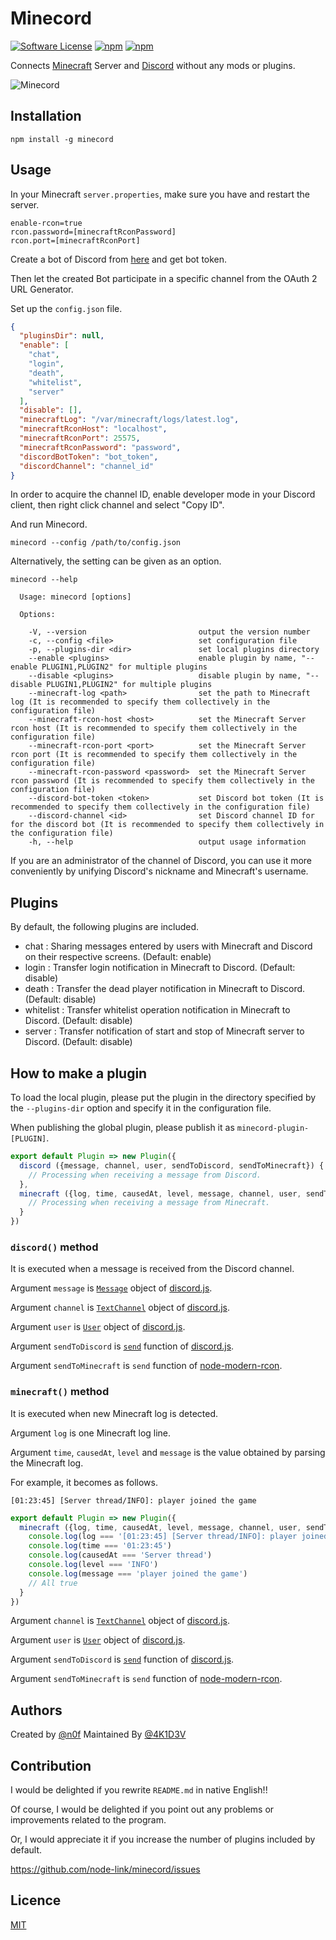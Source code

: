 Minecord
===

[![Software License](https://img.shields.io/badge/license-MIT-brightgreen.svg?style=flat-square&maxAge=86400)](LICENSE)
[![npm](https://img.shields.io/npm/v/minecord.svg?style=flat-square&maxAge=86400)](https://www.npmjs.com/package/minecord)
[![npm](https://img.shields.io/npm/dt/minecord.svg?style=flat-square)](https://www.npmjs.com/package/minecord)

Connects [Minecraft](https://minecraft.net) Server and [Discord](https://discordapp.com/) without any mods or plugins.

![Minecord](https://raw.githubusercontent.com/wiki/node-link/minecord/images/minecord.gif)

## Installation

```
npm install -g minecord
```

## Usage

In your Minecraft `server.properties`, make sure you have and restart the server.

```
enable-rcon=true
rcon.password=[minecraftRconPassword]
rcon.port=[minecraftRconPort]
```

Create a bot of Discord from [here](https://discordapp.com/developers/applications/me) and get bot token.

Then let the created Bot participate in a specific channel from the OAuth 2 URL Generator.

Set up the `config.json` file.

```json
{
  "pluginsDir": null,
  "enable": [
    "chat",
    "login",
    "death",
    "whitelist",
    "server"
  ],
  "disable": [],
  "minecraftLog": "/var/minecraft/logs/latest.log",
  "minecraftRconHost": "localhost",
  "minecraftRconPort": 25575,
  "minecraftRconPassword": "password",
  "discordBotToken": "bot_token",
  "discordChannel": "channel_id"
}
```

In order to acquire the channel ID, enable developer mode in your Discord client, then right click channel and select "Copy ID".

And run Minecord.

```
minecord --config /path/to/config.json
```

Alternatively, the setting can be given as an option.

```
minecord --help

  Usage: minecord [options]

  Options:

    -V, --version                         output the version number
    -c, --config <file>                   set configuration file
    -p, --plugins-dir <dir>               set local plugins directory
    --enable <plugins>                    enable plugin by name, "--enable PLUGIN1,PLUGIN2" for multiple plugins
    --disable <plugins>                   disable plugin by name, "--disable PLUGIN1,PLUGIN2" for multiple plugins
    --minecraft-log <path>                set the path to Minecraft log (It is recommended to specify them collectively in the configuration file)
    --minecraft-rcon-host <host>          set the Minecraft Server rcon host (It is recommended to specify them collectively in the configuration file)
    --minecraft-rcon-port <port>          set the Minecraft Server rcon port (It is recommended to specify them collectively in the configuration file)
    --minecraft-rcon-password <password>  set the Minecraft Server rcon password (It is recommended to specify them collectively in the configuration file)
    --discord-bot-token <token>           set Discord bot token (It is recommended to specify them collectively in the configuration file)
    --discord-channel <id>                set Discord channel ID for for the discord bot (It is recommended to specify them collectively in the configuration file)
    -h, --help                            output usage information
```

If you are an administrator of the channel of Discord, you can use it more conveniently by unifying Discord's nickname and Minecraft's username.

## Plugins

By default, the following plugins are included.

* chat : Sharing messages entered by users with Minecraft and Discord on their respective screens. (Default: enable)
* login : Transfer login notification in Minecraft to Discord. (Default: disable)
* death : Transfer the dead player notification in Minecraft to Discord. (Default: disable)
* whitelist : Transfer whitelist operation notification in Minecraft to Discord. (Default: disable)
* server : Transfer notification of start and stop of Minecraft server to Discord. (Default: disable)

## How to make a plugin

To load the local plugin, please put the plugin in the directory specified by the `--plugins-dir` option and specify it in the configuration file.

When publishing the global plugin, please publish it as `minecord-plugin-[PLUGIN]`.

```js
export default Plugin => new Plugin({
  discord ({message, channel, user, sendToDiscord, sendToMinecraft}) {
    // Processing when receiving a message from Discord.
  },
  minecraft ({log, time, causedAt, level, message, channel, user, sendToDiscord, sendToMinecraft}) {
    // Processing when receiving a message from Minecraft.
  }
})
```

### `discord()` method

It is executed when a message is received from the Discord channel.

Argument `message` is [`Message`](https://discord.js.org/#/docs/main/stable/class/Message) object of [discord.js](https://discord.js.org).

Argument `channel` is [`TextChannel`](https://discord.js.org/#/docs/main/stable/class/TextChannel) object of [discord.js](https://discord.js.org).

Argument `user` is [`User`](https://discord.js.org/#/docs/main/stable/class/User) object of [discord.js](https://discord.js.org).

Argument `sendToDiscord` is [`send`](https://discord.js.org/#/docs/main/stable/class/TextChannel?scrollTo=send) function of [discord.js](https://discord.js.org).

Argument `sendToMinecraft` is `send` function of [node-modern-rcon](https://github.com/levrik/node-modern-rcon).

### `minecraft()` method

It is executed when new Minecraft log is detected.

Argument `log` is one Minecraft log line.

Argument `time`, `causedAt`, `level` and `message` is the value obtained by parsing the Minecraft log.

For example, it becomes as follows.

```
[01:23:45] [Server thread/INFO]: player joined the game
```

```js
export default Plugin => new Plugin({
  minecraft ({log, time, causedAt, level, message, channel, user, sendToDiscord, sendToMinecraft}) {
    console.log(log === '[01:23:45] [Server thread/INFO]: player joined the game')
    console.log(time === '01:23:45')
    console.log(causedAt === 'Server thread')
    console.log(level === 'INFO')
    console.log(message === 'player joined the game')
    // All true
  }
})
```

Argument `channel` is [`TextChannel`](https://discord.js.org/#/docs/main/stable/class/TextChannel) object of [discord.js](https://discord.js.org).

Argument `user` is [`User`](https://discord.js.org/#/docs/main/stable/class/User) object of [discord.js](https://discord.js.org).

Argument `sendToDiscord` is [`send`](https://discord.js.org/#/docs/main/stable/class/TextChannel?scrollTo=send) function of [discord.js](https://discord.js.org).

Argument `sendToMinecraft` is `send` function of [node-modern-rcon](https://github.com/levrik/node-modern-rcon).

## Authors

Created by [@n0f](https://github.com/n0f)
Maintained By [@4K1D3V](https://githubcom/4K1D3V)


## Contribution

I would be delighted if you rewrite `README.md` in native English!!

Of course, I would be delighted if you point out any problems or improvements related to the program.

Or, I would appreciate it if you increase the number of plugins included by default.

https://github.com/node-link/minecord/issues

## Licence

[MIT](LICENSE)
